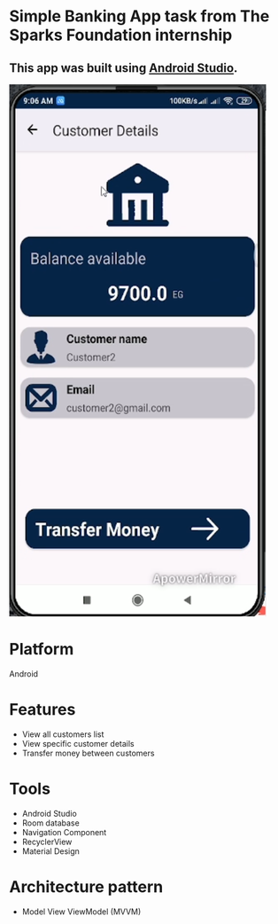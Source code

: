 # Simple Banking App task from The Sparks Foundation internship
## This app was built using [Android Studio](https://developer.android.com/).
![Customer screen](https://github.com/MahmoudMostafa580/Bank-app/blob/master/app/src/main/res/drawable/Screenshot%20(3).png)
# Platform
Android
# Features
* View all customers list
* View specific customer details
* Transfer money between customers
# Tools
* Android Studio
* Room database
* Navigation Component
* RecyclerView
* Material Design
# Architecture pattern
* Model View ViewModel (MVVM)

